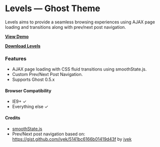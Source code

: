 # Levels — Ghost Theme

Levels aims to provide a seamless browsing experiences using AJAX page loading and transitions along with prev/next post navigation.

**[View Demo](http://manugill.github.io/levels/)**

**[Download Levels](https://github.com/manugill/levels/archive/master.zip)**

### Features

* AJAX page loading with CSS fluid transitions using smoothState.js.
* Custom Prev/Next Post Navigation.
* Supports Ghost 0.5.x

#### Browser Compatibility
* IE9+ ✓
* Everything else ✓

#### Credits

* [smoothState.js](https://github.com/weblinc/jquery.smoothState.js)
* Prev/Next post navigation based on: https://gist.github.com/jyek/5141bc6166b01419d43f by [jyek](https://github.com/jyek)